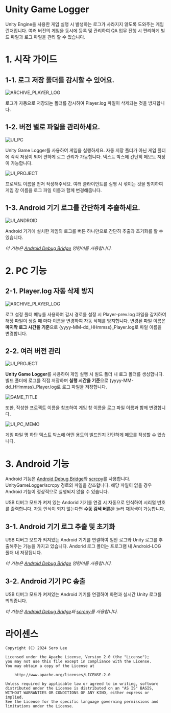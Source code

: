 Unity Game Logger
======

Unity Engine을 사용한 게임 실행 시 발생하는 로그가 사라지지 않도록 도와주는 게임 런처입니다.
여러 버전의 게임을 동시에 등록 및 관리하여 QA 업무 진행 시 편리하게 빌드 파일과 로그 파일을 관리 할 수 있습니다.

# 1. 시작 가이드

## 1-1. 로그 저장 폴더를 감시할 수 있어요.

![ARCHIVE_PLAYER_LOG](./image/archive_player_log.gif)

로그가 자동으로 저장되는 폴더를 감시하여 Player.log 파일이 삭제되는 것을 방지합니다.


## 1-2. 버전 별로 파일을 관리하세요.

![UI_PC](./image/ui_pc.png)

Unity Game Logger를 사용하여 게임을 실행하세요.
자동 저장 폴더가 아닌 게임 폴더에 각각 저장이 되어 편하게 로그 관리가 가능합니다.
텍스트 박스에 간단히 메모도 저장이 가능합니다.

![UI_PROJECT](./image/ui_project.png)

프로젝트 이름을 먼저 작성해주세요.
여러 클라이언트를 실행 시 섞이는 것을 방지하여 게임 창 이름을 로그 파일 이름과 함께 변경해줍니다.


## 1-3. Android 기기 로그를 간단하게 추출하세요.

![UI_ANDROID](./image/ui_android.png)

Android 기기에 설치한 게임의 로그를 버튼 하나만으로 간단히 추출과 초기화를 할 수 있습니다.

*이 기능은 [Android Debug Bridge](https://developer.android.com/tools/adb) 명령어를 사용합니다.*


# 2. PC 기능

## 2-1. Player.log 자동 삭제 방지

![ARCHIVE_PLAYER_LOG](./image/archive_player_log.gif)

로그 설정 폴더 메뉴를 사용하여 감시 경로를 설정 시 Player-prev.log 파일을 감지하여 해당 파일이 생길 때 마다 이름을 변경하여 자동 삭제를 방지합니다.
변경된 파일 이름은 **마지막 로그 시간을 기준**으로 {yyyy-MM-dd_HHmmss}_Player.log로 파일 이름을 변경합니다.


## 2-2. 여러 버전 관리

![UI_PROJECT](./image/ui_project.png)

**Unity Game Logger**를 사용하여 게임 실행 시 빌드 폴더 내 로그 폴더를 생성합니다.
빌드 폴더에 로그를 직접 저장하며 **실행 시간을 기준**으로 {yyyy-MM-dd_HHmmss}_Player.log로 로그 파일을 저장합니다.

![GAME_TITLE](./image/game_title.png)

또한, 작성한 프로젝트 이름을 참조하여 게임 창 이름을 로그 파일 이름과 함께 변경합니다.

![UI_PC_MEMO](./image/ui_pc_memo.png)

게임 파일 명 하단 텍스트 박스에 어떤 용도의 빌드인지 간단하게 메모를 작성할 수 있습니다.


# 3. Android 기능

Android 기능은 [Android Debug Bridge](https://developer.android.com/tools/adb)와 [scrcpy](https://github.com/Genymobile/scrcpy)를 사용합니다.
UnityGameLogger/scrcpy 경로의 파일을 참조합니다.
해당 파일이 없을 경우 Android 기능이 정상적으로 실행되지 않을 수 있습니다.

USB 디버그 모드가 켜져 있는 Andorid 기기를 연결 시 자동으로 인식하여 시리얼 번호를 출력합니다.
자동 인식이 되지 않는다면 **수동 검색 버튼**을 눌러 재검색이 가능합니다.


## 3-1. Android 기기 로그 추출 및 초기화

USB 디버그 모드가 켜져있는 Android 기기를 연결하여 일반 로그와 Unity 로그를 추출해주는 기능을 가지고 있습니다. Andorid 로그 폴더는 프로그램 내 Android-LOG 폴더 내 저장됩니다.

*이 기능은 [Android Debug Bridge](https://developer.android.com/tools/adb) 명령어를 사용합니다.*


## 3-2. Android 기기 PC 송출

USB 디버그 모드가 켜져있는 Android 기기를 연결하여 화면과 실시간 Unity 로그를 띄워줍니다.

*이 기능은 [Android Debug Bridge](https://developer.android.com/tools/adb)와 [scrcpy](https://github.com/Genymobile/scrcpy)를 사용합니다.*


# 라이센스

    Copyright (C) 2024 Sero Lee
    
    Licensed under the Apache License, Version 2.0 (the "License");
    you may not use this file except in compliance with the License.
    You may obtain a copy of the License at

        http://www.apache.org/licenses/LICENSE-2.0

    Unless required by applicable law or agreed to in writing, software
    distributed under the License is distributed on an "AS IS" BASIS,
    WITHOUT WARRANTIES OR CONDITIONS OF ANY KIND, either express or implied.
    See the License for the specific language governing permissions and
    limitations under the License.